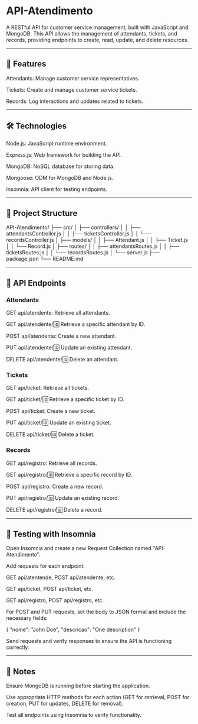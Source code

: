 # API-Atendimento

A RESTful API for customer service management, built with JavaScript and MongoDB. This API allows the management of attendants, tickets, and records, providing endpoints to create, read, update, and delete resources.

---

## 🚀 Features

Attendants: Manage customer service representatives.

Tickets: Create and manage customer service tickets.

Records: Log interactions and updates related to tickets.

---

## 🛠️ Technologies

Node.js: JavaScript runtime environment.

Express.js: Web framework for building the API.

MongoDB: NoSQL database for storing data.

Mongoose: ODM for MongoDB and Node.js.

Insomnia: API client for testing endpoints.

---

## 📂 Project Structure
API-Atendimento/
├── src/
│   ├── controllers/
│   │   ├── attendantsController.js
│   │   ├── ticketsController.js
│   │   └── recordsController.js
│   ├── models/
│   │   ├── Attendant.js
│   │   ├── Ticket.js
│   │   └── Record.js
│   ├── routes/
│   │   ├── attendantsRoutes.js
│   │   ├── ticketsRoutes.js
│   │   └── recordsRoutes.js
│   └── server.js
├── package.json
└── README.md

---

## 📡 API Endpoints
### Attendants

GET api/atendente: Retrieve all attendants.

GET api/atendente/:id: Retrieve a specific attendant by ID.

POST api/atendente: Create a new attendant.

PUT api/atendente/:id: Update an existing attendant.

DELETE api/atendente/:id: Delete an attendant.

### Tickets

GET api/ticket: Retrieve all tickets.

GET api/ticket/:id: Retrieve a specific ticket by ID.

POST api/ticket: Create a new ticket.

PUT api/ticket/:id: Update an existing ticket.

DELETE api/ticket/:id: Delete a ticket.

### Records

GET api/registro: Retrieve all records.

GET api/registro/:id: Retrieve a specific record by ID.

POST api/registro: Create a new record.

PUT api/registro/:id: Update an existing record.

DELETE api/registro/:id: Delete a record.

---

## 🧪 Testing with Insomnia

Open Insomnia and create a new Request Collection named "API-Atendimento".

Add requests for each endpoint:

GET api/atentende, POST api/atendente, etc.

GET api/ticket, POST api/ticket, etc.

GET api/registro, POST api/registro, etc.

For POST and PUT requests, set the body to JSON format and include the necessary fields:

{
  "nome": "John Doe",
  "descricao": "One description"
}

Send requests and verify responses to ensure the API is functioning correctly.

---

## 📌 Notes 

Ensure MongoDB is running before starting the application.

Use appropriate HTTP methods for each action (GET for retrieval, POST for creation, PUT for updates, DELETE for removal).

Test all endpoints using Insomnia to verify functionality.
